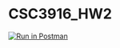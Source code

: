 # CSC3916_HW2

[![Run in Postman](https://run.pstmn.io/button.svg)](https://app.getpostman.com/run-collection/4b71a0194cf10391c451#?env%5Bhw2%5D=W3sia2V5Ijoiand0VG9rZW4iLCJ2YWx1ZSI6IkpXVCBleUpoYkdjaU9pSklVekkxTmlJc0luUjVjQ0k2SWtwWFZDSjkuZXlKcFpDSTZJalZoTVdVME1HWm1aakZsWkRnMFlXWXlaV1kxTkRRM1pUVm1PRE5rWVRBNVlUTXpabUV6TURZaUxDSjFjMlZ5Ym1GdFpTSTZJbXB2Y21SaGJpSXNJbWxoZENJNk1UWXhORFUwT0RBeE0zMC5FSjFhSTkybEdxcDV3dlF5VnhzWktkUi04c1dwVDVfX2RqSVpOeTZPNjFRIiwiZW5hYmxlZCI6dHJ1ZX1d)
